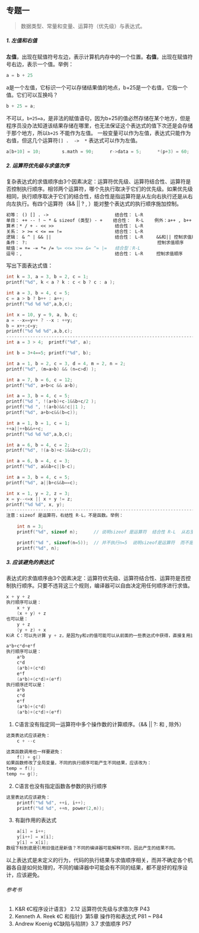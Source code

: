 ## 专题一

> 数据类型、常量和变量、运算符（优先级）与表达式。

##### 1. 左值和右值

**左值**，出现在赋值符号左边，表示计算机内存中的一个位置。**右值**，出现在赋值符号右边，表示一个值。举例：

```c
a = b + 25
```

a是一个左值，它标识一个可以存储结果值的地点，b+25是一个右值，它指一个值。它们可以互换吗？

```c
b + 25 = a;
```

不可以，`b+25=a`，是非法的赋值语句，因为b+25的值必然存储在某个地方，但是程序员没办法知道该结果存储在哪里，也无法保证这个表达式的值下次还是会存储于那个地方，所以`b+25` 不能作为左值。  一般变量可以作为左值，表达式只能作为右值，但这几个运算符`[] .  ->  *` 表达式可以作为左值。

```c
a[b+10] = 10;        s.math = 90;      r->data = 5;      *(p+3) = 60;  
```

##### 2. 运算符优先级与求值次序

复杂表达式的求值顺序由3个因素决定：运算符优先级、运算符结合性、运算符是否控制执行顺序。相邻两个运算符，哪个先执行取决于它们的优先级。如果优先级相同，执行顺序取决于它们的结合性，结合性是指运算符是从左向右执行还是从右向左执行。有四个运算符（&&  ||  ?  ,  ）能对整个表达式的执行顺序施加控制。

```tex
初等： () [] . ->                         结合性： L-R
单目： ++ -- ! ~ * & sizeof (类型) - +    结合性：  R-L    例外：a++ , b++ 结合性是 L-R 
算术：* / + - << >>                       结合性： L-R
关系： > >= < <= == !=                    结合性： L-R
逻辑： & ^ | && ||                        结合性： L-R     &&和|| 控制求值顺序
条件： ?:                                                 控制求值顺序
赋值：= += -= *= /= %= <<= >>= &= ^= |=   结合型：R-L
逗号：,                                   结合性： L-R     控制求值顺序
```

写出下面表达式值：

```c
int k = 3, a = 3, b = 2, c = 1;
printf("%d", k < a ? k : c < b ? c : a );

int a = 3, b = 4, c = 5;
c = a > b ? b++ : a++;
printf("%d %d %d",a,b,c);

int x = 10, y = 9, a, b, c;
a = --x==y++ ? --x : ++y;
b = x++;c=y;
printf("%d %d %d",a,b,c);
-------------------------------------------------------------------------
int a = 3 > 4;	printf("%d", a);

int b = 3+4==5; printf("%d", b);

int a = 1, b = 2, c = 3, d = 4, m = 2, n = 2;
printf("%d", (m=a>b) && (n=c>d) );

int a = 7, b = 6, c = 12;
printf("%d", a+b<c && a>b);

int a = 3, b = 4, c = 5;
printf("%d ", !(a+b)+c-1&&b+c/2 );
printf("%d ", !(a+b)&&!c||1 );
printf("%d", a+b>c&&(b=c));

int a = 1, b = 1, c = 1;
++a||++b&&++c;
printf("%d %d %d",a,b,c);

int a = 6, b = 4, c = 2;
printf("%d", !(a-b)+c-1&&b+c/2);

int a = 6, b = 4, c = 3;
printf("%d", a&&b+c||b-c);

int a = 3, b = 4, c = 5;
printf("%d", a||b+c&&b==c);

int x = 1, y = 2, z = 3;
x = y--<=x || x + y != z;
printf("%d %d", x, y);
------------------------------------------------------------------------
注意：sizeof 是运算符，右结性 R-L，不是函数。举例：
    
    int n = 3;
    printf("%d", sizeof n);      // 说明sizeof 是运算符  结合性 R-L  从右至左

    printf("%d ", sizeof(n=5));  // 并不执行n=5  说明sizeof是运算符  而不是函数
    printf("%d", n);
```

##### 3. 应该避免的表达式

表达式的求值顺序由3个因素决定：运算符优先级、运算符结合性、运算符是否控制执行顺序。只要不违背这三个规则，编译器可以自由决定用任何顺序进行求值。

```c
x + y + z
执行顺序可以是：
    x + y
    (x + y) + z
也可以是：
    y + z
    (y + z) + x
K&R C：可以先计算 y + z，是因为y和z的值可能可以从前面的一些表达式中获得，直接复用比重新求值效率更高。

a*b+c*d+e*f
执行顺序可以是：
    a*b  
    c*d  
    (a*b)+(c*d)   
    e*f  
    (a*b)+(c*d)+(e*f)
执行顺序还可以是：
    a*b 
    c*d
	e*f
    (a*b)+(c*d)
    (a*b)+(c*d)+(e*f)

```

1. C语言没有指定同一运算符中多个操作数的计算顺序。（&&   ||   ?: 和 ,  除外）

```c
这类表达式应该避免：
	c + --c
    
这类函数调用也一样要避免：    
    f() + g() 
如果函数修改了全局变量，不同的执行顺序可能产生不同结果，应该改为：
temp = f();
temp += g();

```

2. C语言也没有指定函数各参数的执行顺序

```c
这里表达式应该避免：
    printf("%d %d", ++i, i++);
    printf("%d %d", ++n, power(2,n));

```

3. 有副作用的表达式

```c
	a[i] = i++;
    y[i++] = x[i];
    y[i] = x[i];
数组下标到底是引用旧值还是新值？不同的编译器可能解释不同，因此产生的结果不同。
```

以上表达式是未定义的行为，代码的执行结果与求值顺序相关，而并不确定各个机器各自是如何处理的，不同的编译器中可能会有不同的结果，都不是好的程序设计，应该避免。

###### 参考书

1. K&R 《C程序设计语言》 2.12 运算符优先级与求值次序  P43 
2. Kenneth A. Reek 《C 和指针》第5章 操作符和表达式  P81 ~ P84
3. Andrew Koenig 《C缺陷与陷阱》3.7 求值顺序 P57